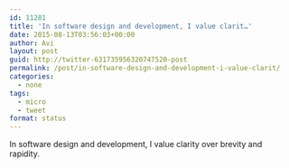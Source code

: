 ```yaml
---
id: 11281
title: 'In software design and development, I value clarit…'
date: 2015-08-13T03:56:03+00:00
author: Avi
layout: post
guid: http://twitter-631735956320747520-post
permalink: /post/in-software-design-and-development-i-value-clarit/
categories:
  - none
tags:
  - micro
  - tweet
format: status
---
```

In software design and development, I value clarity over brevity and rapidity.